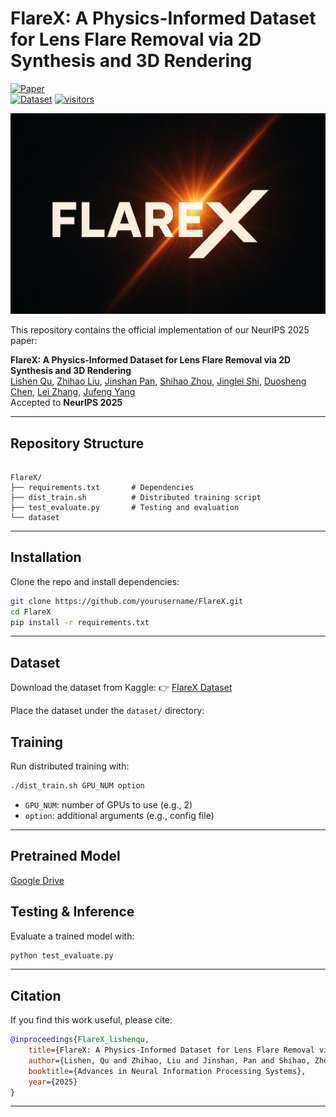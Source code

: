 # FlareX: A Physics-Informed Dataset for Lens Flare Removal via 2D Synthesis and 3D Rendering

[![Paper](https://img.shields.io/badge/Paper-NeurIPS%202025-blue)](https://arxiv.org/abs/2510.09995)  
[![Dataset](https://img.shields.io/badge/Dataset-Kaggle-green)](https://www.kaggle.com/datasets/lishenqu/flarex)
[![visitors](https://visitor-badge.laobi.icu/badge?page_id=qulishen.FlareX&right_color=violet)](https://github.com/qulishen/FlareX)
<!-- [![GitHub Stars](https://img.shields.io/github/stars/qulishen/FlareX?style=social)](https://github.com/qulishen/FlareX) -->

<p align="center">
  <img src="logo1.png" width="1000px"> 
</p>

This repository contains the official implementation of our NeurIPS 2025 paper:  
<p>
<div><strong>FlareX: A Physics-Informed Dataset for Lens Flare Removal via 2D Synthesis and 3D Rendering</strong></div>
<div><a href="https://qulishen.github.io/">Lishen Qu</a>, 
   	<a href="https://qulishen.github.io/">Zhihao Liu</a>,
    <a href="https://jspan.github.io/">Jinshan Pan</a>, 
    <a href="https://joshyzhou.github.io/">Shihao Zhou</a>,
    <a href="https://jingleishi.github.io/">Jinglei Shi</a>,
    <a href="https://github.com/Calvin11311">Duosheng Chen</a>,
    <a href="https://www4.comp.polyu.edu.hk/~cslzhang/">Lei Zhang</a>,
    <a href="https://cv.nankai.edu.cn/">Jufeng Yang</a>
    </div>
<div>Accepted to <strong>NeurIPS 2025</strong></div>

---

## Repository Structure

```

FlareX/
├── requirements.txt       # Dependencies
├── dist_train.sh          # Distributed training script
├── test_evaluate.py       # Testing and evaluation
└── dataset

````

---

## Installation

Clone the repo and install dependencies:

```bash
git clone https://github.com/yourusername/FlareX.git
cd FlareX
pip install -r requirements.txt
````

---

## Dataset

Download the dataset from Kaggle:
👉 [FlareX Dataset](https://www.kaggle.com/datasets/lishenqu/flarex)

Place the dataset under the `dataset/` directory:

## Training

Run distributed training with:

```bash
./dist_train.sh GPU_NUM option
```

* `GPU_NUM`: number of GPUs to use (e.g., 2)
* `option`: additional arguments (e.g., config file)

---

## Pretrained Model

[Google Drive](https://drive.google.com/file/d/1oILbfk3ZZt_uctp1cY11Km9fWKsy0rAW/view?usp=sharing)

## Testing & Inference

Evaluate a trained model with:

```bash
python test_evaluate.py
```

---

## Citation

If you find this work useful, please cite:

```bibtex
@inproceedings{FlareX_lishenqu,
    title={FlareX: A Physics-Informed Dataset for Lens Flare Removal via 2D Synthesis and 3D Rendering},
    author={Lishen, Qu and Zhihao, Liu and Jinshan, Pan and Shihao, Zhou and Jinglei, Shi and Duosheng, Chen and Jufeng, Yang},
    booktitle={Advances in Neural Information Processing Systems},
    year={2025}
}
```
---
